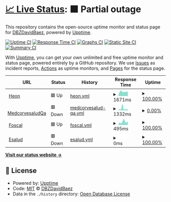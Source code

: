 # [📈 Live Status](https://DavidBaezDbz.github.io/DavidBaezDbz): <!--live status--> **🟧 Partial outage**

This repository contains the open-source uptime monitor and status page for [DBZDavidBaez](https://davidbaezdbz.github.io/), powered by [Upptime](https://github.com/upptime/upptime).

[![Uptime CI](https://github.com/DavidBaezDbz/DavidBaezDbz/workflows/Uptime%20CI/badge.svg)](https://github.com/DavidBaezDbz/DavidBaezDbz/actions?query=workflow%3A%22Uptime+CI%22)
[![Response Time CI](https://github.com/DavidBaezDbz/DavidBaezDbz/workflows/Response%20Time%20CI/badge.svg)](https://github.com/DavidBaezDbz/DavidBaezDbz/actions?query=workflow%3A%22Response+Time+CI%22)
[![Graphs CI](https://github.com/DavidBaezDbz/DavidBaezDbz/workflows/Graphs%20CI/badge.svg)](https://github.com/DavidBaezDbz/DavidBaezDbz/actions?query=workflow%3A%22Graphs+CI%22)
[![Static Site CI](https://github.com/DavidBaezDbz/DavidBaezDbz/workflows/Static%20Site%20CI/badge.svg)](https://github.com/DavidBaezDbz/DavidBaezDbz/actions?query=workflow%3A%22Static+Site+CI%22)
[![Summary CI](https://github.com/DavidBaezDbz/DavidBaezDbz/workflows/Summary%20CI/badge.svg)](https://github.com/DavidBaezDbz/DavidBaezDbz/actions?query=workflow%3A%22Summary+CI%22)

With [Upptime](https://upptime.js.org), you can get your own unlimited and free uptime monitor and status page, powered entirely by a GitHub repository. We use [Issues](https://github.com/DavidBaezDbz/DavidBaezDbz/issues) as incident reports, [Actions](https://github.com/DavidBaezDbz/DavidBaezDbz/actions) as uptime monitors, and [Pages](https://DavidBaezDbz.github.io/DavidBaezDbz) for the status page.

<!--start: status pages-->
<!-- This summary is generated by Upptime (https://github.com/upptime/upptime) -->
<!-- Do not edit this manually, your changes will be overwritten -->
<!-- prettier-ignore -->
| URL | Status | History | Response Time | Uptime |
| --- | ------ | ------- | ------------- | ------ |
| <img alt="" src="https://favicons.githubusercontent.com/www.heon.com.co" height="13"> [Heon](https://www.heon.com.co/inicio) | 🟩 Up | [heon.yml](https://github.com/DavidBaezDbz/uptimesites/commits/HEAD/history/heon.yml) | <details><summary><img alt="Response time graph" src="./graphs/heon/response-time-week.png" height="20"> 1671ms</summary><br><a href="https://DavidBaezDbz.github.io/uptimesites/history/heon"><img alt="Response time 1716" src="https://img.shields.io/endpoint?url=https%3A%2F%2Fraw.githubusercontent.com%2FDavidBaezDbz%2Fuptimesites%2FHEAD%2Fapi%2Fheon%2Fresponse-time.json"></a><br><a href="https://DavidBaezDbz.github.io/uptimesites/history/heon"><img alt="24-hour response time 1615" src="https://img.shields.io/endpoint?url=https%3A%2F%2Fraw.githubusercontent.com%2FDavidBaezDbz%2Fuptimesites%2FHEAD%2Fapi%2Fheon%2Fresponse-time-day.json"></a><br><a href="https://DavidBaezDbz.github.io/uptimesites/history/heon"><img alt="7-day response time 1671" src="https://img.shields.io/endpoint?url=https%3A%2F%2Fraw.githubusercontent.com%2FDavidBaezDbz%2Fuptimesites%2FHEAD%2Fapi%2Fheon%2Fresponse-time-week.json"></a><br><a href="https://DavidBaezDbz.github.io/uptimesites/history/heon"><img alt="30-day response time 1705" src="https://img.shields.io/endpoint?url=https%3A%2F%2Fraw.githubusercontent.com%2FDavidBaezDbz%2Fuptimesites%2FHEAD%2Fapi%2Fheon%2Fresponse-time-month.json"></a><br><a href="https://DavidBaezDbz.github.io/uptimesites/history/heon"><img alt="1-year response time 1716" src="https://img.shields.io/endpoint?url=https%3A%2F%2Fraw.githubusercontent.com%2FDavidBaezDbz%2Fuptimesites%2FHEAD%2Fapi%2Fheon%2Fresponse-time-year.json"></a></details> | <details><summary><a href="https://DavidBaezDbz.github.io/uptimesites/history/heon">100.00%</a></summary><a href="https://DavidBaezDbz.github.io/uptimesites/history/heon"><img alt="All-time uptime 100.00%" src="https://img.shields.io/endpoint?url=https%3A%2F%2Fraw.githubusercontent.com%2FDavidBaezDbz%2Fuptimesites%2FHEAD%2Fapi%2Fheon%2Fuptime.json"></a><br><a href="https://DavidBaezDbz.github.io/uptimesites/history/heon"><img alt="24-hour uptime 100.00%" src="https://img.shields.io/endpoint?url=https%3A%2F%2Fraw.githubusercontent.com%2FDavidBaezDbz%2Fuptimesites%2FHEAD%2Fapi%2Fheon%2Fuptime-day.json"></a><br><a href="https://DavidBaezDbz.github.io/uptimesites/history/heon"><img alt="7-day uptime 100.00%" src="https://img.shields.io/endpoint?url=https%3A%2F%2Fraw.githubusercontent.com%2FDavidBaezDbz%2Fuptimesites%2FHEAD%2Fapi%2Fheon%2Fuptime-week.json"></a><br><a href="https://DavidBaezDbz.github.io/uptimesites/history/heon"><img alt="30-day uptime 100.00%" src="https://img.shields.io/endpoint?url=https%3A%2F%2Fraw.githubusercontent.com%2FDavidBaezDbz%2Fuptimesites%2FHEAD%2Fapi%2Fheon%2Fuptime-month.json"></a><br><a href="https://DavidBaezDbz.github.io/uptimesites/history/heon"><img alt="1-year uptime 100.00%" src="https://img.shields.io/endpoint?url=https%3A%2F%2Fraw.githubusercontent.com%2FDavidBaezDbz%2Fuptimesites%2FHEAD%2Fapi%2Fheon%2Fuptime-year.json"></a></details>
| <img alt="" src="https://favicons.githubusercontent.com/medcorvesaludqa.heon.com.co" height="13"> [MedcorvesaludQa](https://medcorvesaludqa.heon.com.co/) | 🟥 Down | [medcorvesalud-qa.yml](https://github.com/DavidBaezDbz/uptimesites/commits/HEAD/history/medcorvesalud-qa.yml) | <details><summary><img alt="Response time graph" src="./graphs/medcorvesalud-qa/response-time-week.png" height="20"> 1332ms</summary><br><a href="https://DavidBaezDbz.github.io/uptimesites/history/medcorvesalud-qa"><img alt="Response time 923" src="https://img.shields.io/endpoint?url=https%3A%2F%2Fraw.githubusercontent.com%2FDavidBaezDbz%2Fuptimesites%2FHEAD%2Fapi%2Fmedcorvesalud-qa%2Fresponse-time.json"></a><br><a href="https://DavidBaezDbz.github.io/uptimesites/history/medcorvesalud-qa"><img alt="24-hour response time 765" src="https://img.shields.io/endpoint?url=https%3A%2F%2Fraw.githubusercontent.com%2FDavidBaezDbz%2Fuptimesites%2FHEAD%2Fapi%2Fmedcorvesalud-qa%2Fresponse-time-day.json"></a><br><a href="https://DavidBaezDbz.github.io/uptimesites/history/medcorvesalud-qa"><img alt="7-day response time 1332" src="https://img.shields.io/endpoint?url=https%3A%2F%2Fraw.githubusercontent.com%2FDavidBaezDbz%2Fuptimesites%2FHEAD%2Fapi%2Fmedcorvesalud-qa%2Fresponse-time-week.json"></a><br><a href="https://DavidBaezDbz.github.io/uptimesites/history/medcorvesalud-qa"><img alt="30-day response time 923" src="https://img.shields.io/endpoint?url=https%3A%2F%2Fraw.githubusercontent.com%2FDavidBaezDbz%2Fuptimesites%2FHEAD%2Fapi%2Fmedcorvesalud-qa%2Fresponse-time-month.json"></a><br><a href="https://DavidBaezDbz.github.io/uptimesites/history/medcorvesalud-qa"><img alt="1-year response time 923" src="https://img.shields.io/endpoint?url=https%3A%2F%2Fraw.githubusercontent.com%2FDavidBaezDbz%2Fuptimesites%2FHEAD%2Fapi%2Fmedcorvesalud-qa%2Fresponse-time-year.json"></a></details> | <details><summary><a href="https://DavidBaezDbz.github.io/uptimesites/history/medcorvesalud-qa">0.00%</a></summary><a href="https://DavidBaezDbz.github.io/uptimesites/history/medcorvesalud-qa"><img alt="All-time uptime 0.01%" src="https://img.shields.io/endpoint?url=https%3A%2F%2Fraw.githubusercontent.com%2FDavidBaezDbz%2Fuptimesites%2FHEAD%2Fapi%2Fmedcorvesalud-qa%2Fuptime.json"></a><br><a href="https://DavidBaezDbz.github.io/uptimesites/history/medcorvesalud-qa"><img alt="24-hour uptime 0.00%" src="https://img.shields.io/endpoint?url=https%3A%2F%2Fraw.githubusercontent.com%2FDavidBaezDbz%2Fuptimesites%2FHEAD%2Fapi%2Fmedcorvesalud-qa%2Fuptime-day.json"></a><br><a href="https://DavidBaezDbz.github.io/uptimesites/history/medcorvesalud-qa"><img alt="7-day uptime 0.00%" src="https://img.shields.io/endpoint?url=https%3A%2F%2Fraw.githubusercontent.com%2FDavidBaezDbz%2Fuptimesites%2FHEAD%2Fapi%2Fmedcorvesalud-qa%2Fuptime-week.json"></a><br><a href="https://DavidBaezDbz.github.io/uptimesites/history/medcorvesalud-qa"><img alt="30-day uptime 0.01%" src="https://img.shields.io/endpoint?url=https%3A%2F%2Fraw.githubusercontent.com%2FDavidBaezDbz%2Fuptimesites%2FHEAD%2Fapi%2Fmedcorvesalud-qa%2Fuptime-month.json"></a><br><a href="https://DavidBaezDbz.github.io/uptimesites/history/medcorvesalud-qa"><img alt="1-year uptime 0.01%" src="https://img.shields.io/endpoint?url=https%3A%2F%2Fraw.githubusercontent.com%2FDavidBaezDbz%2Fuptimesites%2FHEAD%2Fapi%2Fmedcorvesalud-qa%2Fuptime-year.json"></a></details>
| <img alt="" src="https://favicons.githubusercontent.com/www.foscal.com.co" height="13"> [Foscal](http://www.foscal.com.co/) | 🟩 Up | [foscal.yml](https://github.com/DavidBaezDbz/uptimesites/commits/HEAD/history/foscal.yml) | <details><summary><img alt="Response time graph" src="./graphs/foscal/response-time-week.png" height="20"> 495ms</summary><br><a href="https://DavidBaezDbz.github.io/uptimesites/history/foscal"><img alt="Response time 466" src="https://img.shields.io/endpoint?url=https%3A%2F%2Fraw.githubusercontent.com%2FDavidBaezDbz%2Fuptimesites%2FHEAD%2Fapi%2Ffoscal%2Fresponse-time.json"></a><br><a href="https://DavidBaezDbz.github.io/uptimesites/history/foscal"><img alt="24-hour response time 538" src="https://img.shields.io/endpoint?url=https%3A%2F%2Fraw.githubusercontent.com%2FDavidBaezDbz%2Fuptimesites%2FHEAD%2Fapi%2Ffoscal%2Fresponse-time-day.json"></a><br><a href="https://DavidBaezDbz.github.io/uptimesites/history/foscal"><img alt="7-day response time 495" src="https://img.shields.io/endpoint?url=https%3A%2F%2Fraw.githubusercontent.com%2FDavidBaezDbz%2Fuptimesites%2FHEAD%2Fapi%2Ffoscal%2Fresponse-time-week.json"></a><br><a href="https://DavidBaezDbz.github.io/uptimesites/history/foscal"><img alt="30-day response time 472" src="https://img.shields.io/endpoint?url=https%3A%2F%2Fraw.githubusercontent.com%2FDavidBaezDbz%2Fuptimesites%2FHEAD%2Fapi%2Ffoscal%2Fresponse-time-month.json"></a><br><a href="https://DavidBaezDbz.github.io/uptimesites/history/foscal"><img alt="1-year response time 466" src="https://img.shields.io/endpoint?url=https%3A%2F%2Fraw.githubusercontent.com%2FDavidBaezDbz%2Fuptimesites%2FHEAD%2Fapi%2Ffoscal%2Fresponse-time-year.json"></a></details> | <details><summary><a href="https://DavidBaezDbz.github.io/uptimesites/history/foscal">100.00%</a></summary><a href="https://DavidBaezDbz.github.io/uptimesites/history/foscal"><img alt="All-time uptime 99.95%" src="https://img.shields.io/endpoint?url=https%3A%2F%2Fraw.githubusercontent.com%2FDavidBaezDbz%2Fuptimesites%2FHEAD%2Fapi%2Ffoscal%2Fuptime.json"></a><br><a href="https://DavidBaezDbz.github.io/uptimesites/history/foscal"><img alt="24-hour uptime 100.00%" src="https://img.shields.io/endpoint?url=https%3A%2F%2Fraw.githubusercontent.com%2FDavidBaezDbz%2Fuptimesites%2FHEAD%2Fapi%2Ffoscal%2Fuptime-day.json"></a><br><a href="https://DavidBaezDbz.github.io/uptimesites/history/foscal"><img alt="7-day uptime 100.00%" src="https://img.shields.io/endpoint?url=https%3A%2F%2Fraw.githubusercontent.com%2FDavidBaezDbz%2Fuptimesites%2FHEAD%2Fapi%2Ffoscal%2Fuptime-week.json"></a><br><a href="https://DavidBaezDbz.github.io/uptimesites/history/foscal"><img alt="30-day uptime 99.95%" src="https://img.shields.io/endpoint?url=https%3A%2F%2Fraw.githubusercontent.com%2FDavidBaezDbz%2Fuptimesites%2FHEAD%2Fapi%2Ffoscal%2Fuptime-month.json"></a><br><a href="https://DavidBaezDbz.github.io/uptimesites/history/foscal"><img alt="1-year uptime 99.95%" src="https://img.shields.io/endpoint?url=https%3A%2F%2Fraw.githubusercontent.com%2FDavidBaezDbz%2Fuptimesites%2FHEAD%2Fapi%2Ffoscal%2Fuptime-year.json"></a></details>
| <img alt="" src="https://favicons.githubusercontent.com/www.esaludecopetrol.com" height="13"> [Esalud](https://www.esaludecopetrol.com/) | 🟥 Down | [esalud.yml](https://github.com/DavidBaezDbz/uptimesites/commits/HEAD/history/esalud.yml) | <details><summary><img alt="Response time graph" src="./graphs/esalud/response-time-week.png" height="20"> 0ms</summary><br><a href="https://DavidBaezDbz.github.io/uptimesites/history/esalud"><img alt="Response time 0" src="https://img.shields.io/endpoint?url=https%3A%2F%2Fraw.githubusercontent.com%2FDavidBaezDbz%2Fuptimesites%2FHEAD%2Fapi%2Fesalud%2Fresponse-time.json"></a><br><a href="https://DavidBaezDbz.github.io/uptimesites/history/esalud"><img alt="24-hour response time 0" src="https://img.shields.io/endpoint?url=https%3A%2F%2Fraw.githubusercontent.com%2FDavidBaezDbz%2Fuptimesites%2FHEAD%2Fapi%2Fesalud%2Fresponse-time-day.json"></a><br><a href="https://DavidBaezDbz.github.io/uptimesites/history/esalud"><img alt="7-day response time 0" src="https://img.shields.io/endpoint?url=https%3A%2F%2Fraw.githubusercontent.com%2FDavidBaezDbz%2Fuptimesites%2FHEAD%2Fapi%2Fesalud%2Fresponse-time-week.json"></a><br><a href="https://DavidBaezDbz.github.io/uptimesites/history/esalud"><img alt="30-day response time 0" src="https://img.shields.io/endpoint?url=https%3A%2F%2Fraw.githubusercontent.com%2FDavidBaezDbz%2Fuptimesites%2FHEAD%2Fapi%2Fesalud%2Fresponse-time-month.json"></a><br><a href="https://DavidBaezDbz.github.io/uptimesites/history/esalud"><img alt="1-year response time 0" src="https://img.shields.io/endpoint?url=https%3A%2F%2Fraw.githubusercontent.com%2FDavidBaezDbz%2Fuptimesites%2FHEAD%2Fapi%2Fesalud%2Fresponse-time-year.json"></a></details> | <details><summary><a href="https://DavidBaezDbz.github.io/uptimesites/history/esalud">100.00%</a></summary><a href="https://DavidBaezDbz.github.io/uptimesites/history/esalud"><img alt="All-time uptime 100.00%" src="https://img.shields.io/endpoint?url=https%3A%2F%2Fraw.githubusercontent.com%2FDavidBaezDbz%2Fuptimesites%2FHEAD%2Fapi%2Fesalud%2Fuptime.json"></a><br><a href="https://DavidBaezDbz.github.io/uptimesites/history/esalud"><img alt="24-hour uptime 100.00%" src="https://img.shields.io/endpoint?url=https%3A%2F%2Fraw.githubusercontent.com%2FDavidBaezDbz%2Fuptimesites%2FHEAD%2Fapi%2Fesalud%2Fuptime-day.json"></a><br><a href="https://DavidBaezDbz.github.io/uptimesites/history/esalud"><img alt="7-day uptime 100.00%" src="https://img.shields.io/endpoint?url=https%3A%2F%2Fraw.githubusercontent.com%2FDavidBaezDbz%2Fuptimesites%2FHEAD%2Fapi%2Fesalud%2Fuptime-week.json"></a><br><a href="https://DavidBaezDbz.github.io/uptimesites/history/esalud"><img alt="30-day uptime 100.00%" src="https://img.shields.io/endpoint?url=https%3A%2F%2Fraw.githubusercontent.com%2FDavidBaezDbz%2Fuptimesites%2FHEAD%2Fapi%2Fesalud%2Fuptime-month.json"></a><br><a href="https://DavidBaezDbz.github.io/uptimesites/history/esalud"><img alt="1-year uptime 100.00%" src="https://img.shields.io/endpoint?url=https%3A%2F%2Fraw.githubusercontent.com%2FDavidBaezDbz%2Fuptimesites%2FHEAD%2Fapi%2Fesalud%2Fuptime-year.json"></a></details>

<!--end: status pages-->

[**Visit our status website →**](https://DavidBaezDbz.github.io/DavidBaezDbz)

## 📄 License

- Powered by: [Upptime](https://github.com/upptime/upptime)
- Code: [MIT](./LICENSE) © [DBZDavidBaez](https://davidbaezdbz.github.io/)
- Data in the `./history` directory: [Open Database License](https://opendatacommons.org/licenses/odbl/1-0/)
